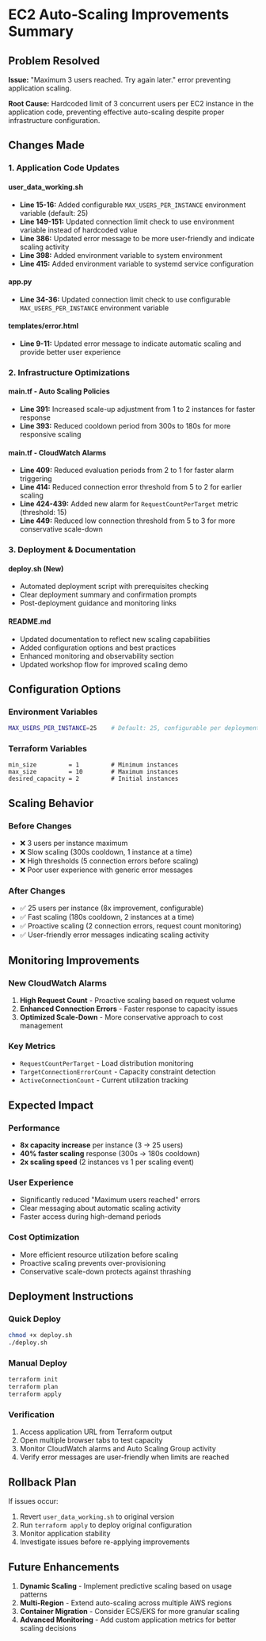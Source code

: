 # EC2 Auto-Scaling Improvements Summary

## Problem Resolved
**Issue:** "Maximum 3 users reached. Try again later." error preventing application scaling.

**Root Cause:** Hardcoded limit of 3 concurrent users per EC2 instance in the application code, preventing effective auto-scaling despite proper infrastructure configuration.

## Changes Made

### 1. Application Code Updates

#### user_data_working.sh
- **Line 15-16:** Added configurable `MAX_USERS_PER_INSTANCE` environment variable (default: 25)
- **Line 149-151:** Updated connection limit check to use environment variable instead of hardcoded value
- **Line 386:** Updated error message to be more user-friendly and indicate scaling activity
- **Line 398:** Added environment variable to system environment
- **Line 415:** Added environment variable to systemd service configuration

#### app.py
- **Line 34-36:** Updated connection limit check to use configurable `MAX_USERS_PER_INSTANCE` environment variable

#### templates/error.html
- **Line 9-11:** Updated error message to indicate automatic scaling and provide better user experience

### 2. Infrastructure Optimizations

#### main.tf - Auto Scaling Policies
- **Line 391:** Increased scale-up adjustment from 1 to 2 instances for faster response
- **Line 393:** Reduced cooldown period from 300s to 180s for more responsive scaling

#### main.tf - CloudWatch Alarms
- **Line 409:** Reduced evaluation periods from 2 to 1 for faster alarm triggering
- **Line 414:** Reduced connection error threshold from 5 to 2 for earlier scaling
- **Line 424-439:** Added new alarm for `RequestCountPerTarget` metric (threshold: 15)
- **Line 449:** Reduced low connection threshold from 5 to 3 for more conservative scale-down

### 3. Deployment & Documentation

#### deploy.sh (New)
- Automated deployment script with prerequisites checking
- Clear deployment summary and confirmation prompts
- Post-deployment guidance and monitoring links

#### README.md
- Updated documentation to reflect new scaling capabilities
- Added configuration options and best practices
- Enhanced monitoring and observability section
- Updated workshop flow for improved scaling demo

## Configuration Options

### Environment Variables
```bash
MAX_USERS_PER_INSTANCE=25    # Default: 25, configurable per deployment
```

### Terraform Variables
```hcl
min_size         = 1         # Minimum instances
max_size         = 10        # Maximum instances  
desired_capacity = 2         # Initial instances
```

## Scaling Behavior

### Before Changes
- ❌ 3 users per instance maximum
- ❌ Slow scaling (300s cooldown, 1 instance at a time)
- ❌ High thresholds (5 connection errors before scaling)
- ❌ Poor user experience with generic error messages

### After Changes
- ✅ 25 users per instance (8x improvement, configurable)
- ✅ Fast scaling (180s cooldown, 2 instances at a time)
- ✅ Proactive scaling (2 connection errors, request count monitoring)
- ✅ User-friendly error messages indicating scaling activity

## Monitoring Improvements

### New CloudWatch Alarms
1. **High Request Count** - Proactive scaling based on request volume
2. **Enhanced Connection Errors** - Faster response to capacity issues
3. **Optimized Scale-Down** - More conservative approach to cost management

### Key Metrics
- `RequestCountPerTarget` - Load distribution monitoring
- `TargetConnectionErrorCount` - Capacity constraint detection
- `ActiveConnectionCount` - Current utilization tracking

## Expected Impact

### Performance
- **8x capacity increase** per instance (3 → 25 users)
- **40% faster scaling** response (300s → 180s cooldown)
- **2x scaling speed** (2 instances vs 1 per scaling event)

### User Experience
- Significantly reduced "Maximum users reached" errors
- Clear messaging about automatic scaling activity
- Faster access during high-demand periods

### Cost Optimization
- More efficient resource utilization before scaling
- Proactive scaling prevents over-provisioning
- Conservative scale-down protects against thrashing

## Deployment Instructions

### Quick Deploy
```bash
chmod +x deploy.sh
./deploy.sh
```

### Manual Deploy
```bash
terraform init
terraform plan
terraform apply
```

### Verification
1. Access application URL from Terraform output
2. Open multiple browser tabs to test capacity
3. Monitor CloudWatch alarms and Auto Scaling Group activity
4. Verify error messages are user-friendly when limits are reached

## Rollback Plan

If issues occur:
1. Revert `user_data_working.sh` to original version
2. Run `terraform apply` to deploy original configuration
3. Monitor application stability
4. Investigate issues before re-applying improvements

## Future Enhancements

1. **Dynamic Scaling** - Implement predictive scaling based on usage patterns
2. **Multi-Region** - Extend auto-scaling across multiple AWS regions
3. **Container Migration** - Consider ECS/EKS for more granular scaling
4. **Advanced Monitoring** - Add custom application metrics for better scaling decisions
